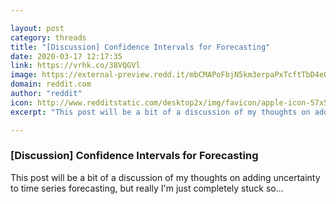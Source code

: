 ```yaml
---

layout: post
category: threads
title: "[Discussion] Confidence Intervals for Forecasting"
date: 2020-03-17 12:17:35
link: https://vrhk.co/38VQGVl
image: https://external-preview.redd.it/mbCMAPoFbjN5km3erpaPxTcftTbD4e0oImJ61SgihS4.jpg?width=450&height=235.602094241&auto=webp&crop=450:235.602094241,smart&s=f7afafbbcfd349e2475b8815bc05a89a841c75e7
domain: reddit.com
author: "reddit"
icon: http://www.redditstatic.com/desktop2x/img/favicon/apple-icon-57x57.png
excerpt: "This post will be a bit of a discussion of my thoughts on adding uncertainty to time series forecasting, but really I'm just completely stuck so..."

---
```


### [Discussion] Confidence Intervals for Forecasting

This post will be a bit of a discussion of my thoughts on adding uncertainty to time series forecasting, but really I'm just completely stuck so...